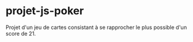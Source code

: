 # projet-js-poker
Projet d'un jeu de cartes consistant à se rapprocher le plus possible d'un score de 21.
